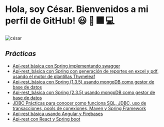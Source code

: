 # Hola, soy César. Bienvenidos a mi perfil de GitHub! :smiley: 👋 :fireworks: 💻
![césar](https://raw.github.com/cesar-vaesco/cesar-vaesco/master/Banner.jpg) 

## *Prácticas* 
 * [Apí-rest básica con Spring implementando swagger](https://github.com/cesar-vaesco/Spring-Api-Rest-Basica)
 * [Apí-rest_básica con Spring con generación de reportes en excel y pdf, usando el motor de plantillas Thymeleaf](https://github.com/cesar-vaesco/CRUD_Spring)
 * [Api-rest_básica con Spring (1.3.5) usando mongoDB como gestor de base de datos](https://github.com/cesar-vaesco/crud_mongo_spring1)
 * [Api-rest_básica con Spring (2.3.5) usando mongoDB como gestor de base de datos](https://github.com/cesar-vaesco/crud_mongo_spring2)
 * [JDBC Prácticas para conocer como funciona SQL, JDBC, uso de transacciones, pools de conexiones, Maven y Spring Framework](https://github.com/cesar-vaesco/JDBC-Spring-Curso)
 * [Apí-rest básica usando Angular y Firebases](https://github.com/cesar-vaesco/CRUD-Angular-Firebases)
 * [Api-rest con React y Spring boot](https://github.com/cesar-vaesco/ReactJS-SpringBoot-CRUD-APP)
<!--
**cesar-vaesco/cesar-vaesco** is a ✨ _special_ ✨ repository because its `README.md` (this file) appears on your GitHub profile.

Here are some ideas to get you started:

- 🔭 I’m currently working on ...
- 🌱 I’m currently learning ...
- 👯 I’m looking to collaborate on ...
- 🤔 I’m looking for help with ...
- 💬 Ask me about ...
- 📫 How to reach me: ...
- 😄 Pronouns: ...
- ⚡ Fun fact: ...
-->
